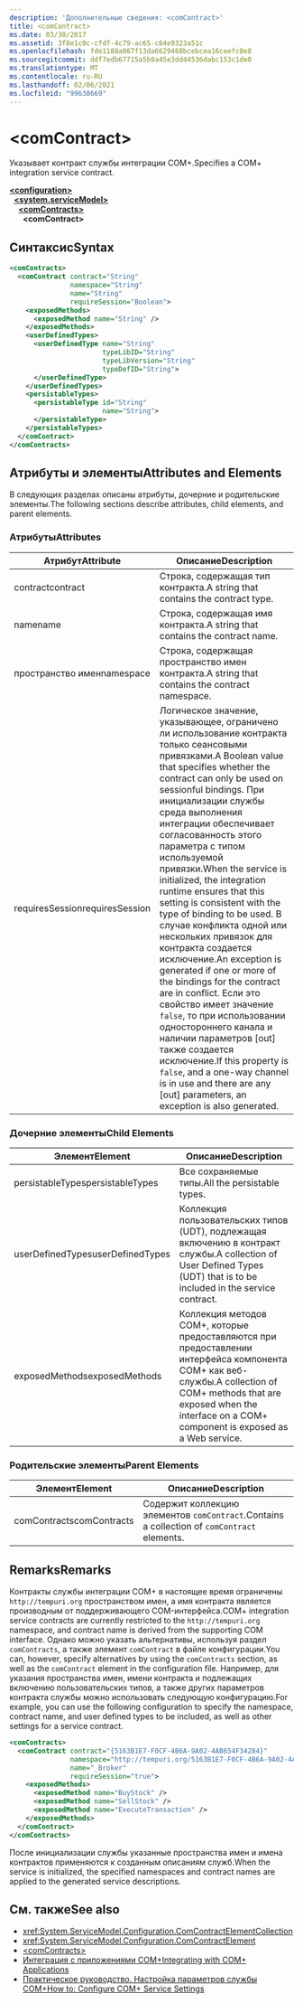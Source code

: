 ```yaml
---
description: 'Дополнительные сведения: <comContract>'
title: <comContract>
ms.date: 03/30/2017
ms.assetid: 3f8e1c0c-cfdf-4c79-ac65-c64e9323a51c
ms.openlocfilehash: fde1188a087f13da6629460bcebcea16ceefc0e8
ms.sourcegitcommit: ddf7edb67715a5b9a45e3dd44536dabc153c1de0
ms.translationtype: MT
ms.contentlocale: ru-RU
ms.lasthandoff: 02/06/2021
ms.locfileid: "99638669"
---
```

# \<comContract>

<span data-ttu-id="5d883-102">Указывает контракт службы интеграции COM+.</span><span class="sxs-lookup"><span data-stu-id="5d883-102">Specifies a COM+ integration service contract.</span></span>  
  
[**\<configuration>**](../configuration-element.md)\
&nbsp;&nbsp;[**\<system.serviceModel>**](system-servicemodel.md)\
&nbsp;&nbsp;&nbsp;&nbsp;[**\<comContracts>**](comcontracts.md)\
&nbsp;&nbsp;&nbsp;&nbsp;&nbsp;&nbsp;**\<comContract>**  
  
## <a name="syntax"></a><span data-ttu-id="5d883-103">Синтаксис</span><span class="sxs-lookup"><span data-stu-id="5d883-103">Syntax</span></span>  
  
```xml  
<comContracts>
  <comContract contract="String"
               namespace="String"
               name="String"
               requireSession="Boolean">
    <exposedMethods>
      <exposedMethod name="String" />
    </exposedMethods>
    <userDefinedTypes>
      <userDefinedType name="String"
                       typeLibID="String"
                       typeLibVersion="String"
                       typeDefID="String">
      </userDefinedType>
    </userDefinedTypes>
    <persistableTypes>
      <persistableType id="String"
                       name="String">
      </persistableType>
    </persistableTypes>
  </comContract>
</comContracts>
```  
  
## <a name="attributes-and-elements"></a><span data-ttu-id="5d883-104">Атрибуты и элементы</span><span class="sxs-lookup"><span data-stu-id="5d883-104">Attributes and Elements</span></span>  

 <span data-ttu-id="5d883-105">В следующих разделах описаны атрибуты, дочерние и родительские элементы.</span><span class="sxs-lookup"><span data-stu-id="5d883-105">The following sections describe attributes, child elements, and parent elements.</span></span>  
  
### <a name="attributes"></a><span data-ttu-id="5d883-106">Атрибуты</span><span class="sxs-lookup"><span data-stu-id="5d883-106">Attributes</span></span>  
  
|<span data-ttu-id="5d883-107">Атрибут</span><span class="sxs-lookup"><span data-stu-id="5d883-107">Attribute</span></span>|<span data-ttu-id="5d883-108">Описание</span><span class="sxs-lookup"><span data-stu-id="5d883-108">Description</span></span>|  
|---------------|-----------------|  
|<span data-ttu-id="5d883-109">contract</span><span class="sxs-lookup"><span data-stu-id="5d883-109">contract</span></span>|<span data-ttu-id="5d883-110">Строка, содержащая тип контракта.</span><span class="sxs-lookup"><span data-stu-id="5d883-110">A string that contains the contract type.</span></span>|  
|<span data-ttu-id="5d883-111">name</span><span class="sxs-lookup"><span data-stu-id="5d883-111">name</span></span>|<span data-ttu-id="5d883-112">Строка, содержащая имя контракта.</span><span class="sxs-lookup"><span data-stu-id="5d883-112">A string that contains the contract name.</span></span>|  
|<span data-ttu-id="5d883-113">пространство имен</span><span class="sxs-lookup"><span data-stu-id="5d883-113">namespace</span></span>|<span data-ttu-id="5d883-114">Строка, содержащая пространство имен контракта.</span><span class="sxs-lookup"><span data-stu-id="5d883-114">A string that contains the contract namespace.</span></span>|  
|<span data-ttu-id="5d883-115">requiresSession</span><span class="sxs-lookup"><span data-stu-id="5d883-115">requiresSession</span></span>|<span data-ttu-id="5d883-116">Логическое значение, указывающее, ограничено ли использование контракта только сеансовыми привязками.</span><span class="sxs-lookup"><span data-stu-id="5d883-116">A Boolean value that specifies whether the contract can only be used on sessionful bindings.</span></span> <span data-ttu-id="5d883-117">При инициализации службы среда выполнения интеграции обеспечивает согласованность этого параметра с типом используемой привязки.</span><span class="sxs-lookup"><span data-stu-id="5d883-117">When the service is initialized, the integration runtime ensures that this setting is consistent with the type of binding to be used.</span></span> <span data-ttu-id="5d883-118">В случае конфликта одной или нескольких привязок для контракта создается исключение.</span><span class="sxs-lookup"><span data-stu-id="5d883-118">An exception is generated if one or more of the bindings for the contract are in conflict.</span></span> <span data-ttu-id="5d883-119">Если это свойство имеет значение `false`, то при использовании одностороннего канала и наличии параметров [out] также создается исключение.</span><span class="sxs-lookup"><span data-stu-id="5d883-119">If this property is `false`, and a one-way channel is in use and there are any [out] parameters, an exception is also generated.</span></span>|  
  
### <a name="child-elements"></a><span data-ttu-id="5d883-120">Дочерние элементы</span><span class="sxs-lookup"><span data-stu-id="5d883-120">Child Elements</span></span>  
  
|<span data-ttu-id="5d883-121">Элемент</span><span class="sxs-lookup"><span data-stu-id="5d883-121">Element</span></span>|<span data-ttu-id="5d883-122">Описание</span><span class="sxs-lookup"><span data-stu-id="5d883-122">Description</span></span>|  
|-------------|-----------------|  
|<span data-ttu-id="5d883-123">persistableTypes</span><span class="sxs-lookup"><span data-stu-id="5d883-123">persistableTypes</span></span>|<span data-ttu-id="5d883-124">Все сохраняемые типы.</span><span class="sxs-lookup"><span data-stu-id="5d883-124">All the persistable types.</span></span>|  
|<span data-ttu-id="5d883-125">userDefinedTypes</span><span class="sxs-lookup"><span data-stu-id="5d883-125">userDefinedTypes</span></span>|<span data-ttu-id="5d883-126">Коллекция пользовательских типов (UDT), подлежащая включению в контракт службы.</span><span class="sxs-lookup"><span data-stu-id="5d883-126">A collection of User Defined Types (UDT) that is to be included in the service contract.</span></span>|  
|<span data-ttu-id="5d883-127">exposedMethods</span><span class="sxs-lookup"><span data-stu-id="5d883-127">exposedMethods</span></span>|<span data-ttu-id="5d883-128">Коллекция методов COM+, которые предоставляются при предоставлении интерфейса компонента COM+ как веб-службы.</span><span class="sxs-lookup"><span data-stu-id="5d883-128">A collection of COM+ methods that are exposed when the interface on a COM+ component is exposed as a Web service.</span></span>|  
  
### <a name="parent-elements"></a><span data-ttu-id="5d883-129">Родительские элементы</span><span class="sxs-lookup"><span data-stu-id="5d883-129">Parent Elements</span></span>  
  
|<span data-ttu-id="5d883-130">Элемент</span><span class="sxs-lookup"><span data-stu-id="5d883-130">Element</span></span>|<span data-ttu-id="5d883-131">Описание</span><span class="sxs-lookup"><span data-stu-id="5d883-131">Description</span></span>|  
|-------------|-----------------|  
|<span data-ttu-id="5d883-132">comContracts</span><span class="sxs-lookup"><span data-stu-id="5d883-132">comContracts</span></span>|<span data-ttu-id="5d883-133">Содержит коллекцию элементов `comContract`.</span><span class="sxs-lookup"><span data-stu-id="5d883-133">Contains a collection of `comContract` elements.</span></span>|  
  
## <a name="remarks"></a><span data-ttu-id="5d883-134">Remarks</span><span class="sxs-lookup"><span data-stu-id="5d883-134">Remarks</span></span>  

 <span data-ttu-id="5d883-135">Контракты службы интеграции COM+ в настоящее время ограничены `http://tempuri.org` пространством имен, а имя контракта является производным от поддерживающего COM-интерфейса.</span><span class="sxs-lookup"><span data-stu-id="5d883-135">COM+ integration service contracts are currently restricted to the `http://tempuri.org` namespace, and contract name is derived from the supporting COM interface.</span></span> <span data-ttu-id="5d883-136">Однако можно указать альтернативы, используя раздел `comContracts`, а также элемент `comContract` в файле конфигурации.</span><span class="sxs-lookup"><span data-stu-id="5d883-136">You can, however, specify alternatives by using the `comContracts` section, as well as the `comContract` element in the configuration file.</span></span> <span data-ttu-id="5d883-137">Например, для указания пространства имен, имени контракта и подлежащих включению пользовательских типов, а также других параметров контракта службы можно использовать следующую конфигурацию.</span><span class="sxs-lookup"><span data-stu-id="5d883-137">For example, you can use the following configuration to specify the namespace, contract name, and user defined types to be included, as well as other settings for a service contract.</span></span>  
  
```xml  
<comContracts>
  <comContract contract="{5163B1E7-F0CF-4B6A-9A02-4AB654F34284}"
               namespace="http://tempuri.org/5163B1E7-F0CF-4B6A-9A02-4AB654F34284"
               name="_Broker"
               requireSession="true">
    <exposedMethods>
      <exposedMethod name="BuyStock" />
      <exposedMethod name="SellStock" />
      <exposedMethod name="ExecuteTransaction" />
    </exposedMethods>
  </comContract>
</comContracts>
```  
  
 <span data-ttu-id="5d883-138">После инициализации службы указанные пространства имен и имена контрактов применяются к созданным описаниям служб.</span><span class="sxs-lookup"><span data-stu-id="5d883-138">When the service is initialized, the specified namespaces and contract names are applied to the generated service descriptions.</span></span>  
  
## <a name="see-also"></a><span data-ttu-id="5d883-139">См. также</span><span class="sxs-lookup"><span data-stu-id="5d883-139">See also</span></span>

- <xref:System.ServiceModel.Configuration.ComContractElementCollection>
- <xref:System.ServiceModel.Configuration.ComContractElement>
- [\<comContracts>](comcontracts.md)
- [<span data-ttu-id="5d883-140">Интеграция с приложениями COM+</span><span class="sxs-lookup"><span data-stu-id="5d883-140">Integrating with COM+ Applications</span></span>](../../../wcf/feature-details/integrating-with-com-plus-applications.md)
- [<span data-ttu-id="5d883-141">Практическое руководство. Настройка параметров службы COM+</span><span class="sxs-lookup"><span data-stu-id="5d883-141">How to: Configure COM+ Service Settings</span></span>](../../../wcf/feature-details/how-to-configure-com-service-settings.md)
